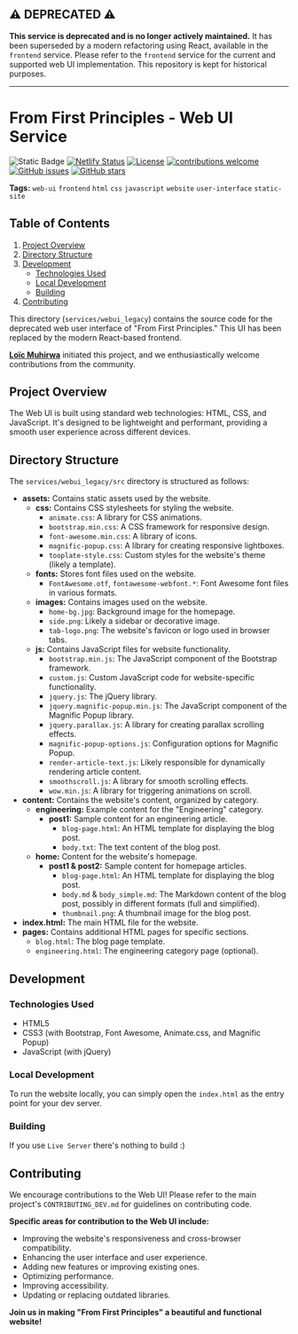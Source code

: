 ## ⚠️ DEPRECATED ⚠️

**This service is deprecated and is no longer actively maintained.** It has been superseded by a modern refactoring using React, available in the `frontend` service. Please refer to the `frontend` service for the current and supported web UI implementation. This repository is kept for historical purposes.

---

# From First Principles - Web UI Service

![Static Badge](https://img.shields.io/badge/build-passing-brightgreen)
[![Netlify Status](https://api.netlify.com/api/v1/badges/cf0167e8-ec88-47b7-975d-031ba60a0934/deploy-status)](https://app.netlify.com/sites/gorgeous-figolla-bf7c9d/deploys)
[![License](https://img.shields.io/badge/License-Apache%202.0-orange.svg)](https://opensource.org/licenses/Apache-2.0)
[![contributions welcome](https://img.shields.io/badge/contributions-welcome-brightgreen.svg?style=flat)](https://github.com/justmeloic/From-First-Principles/issues)
[![GitHub issues](https://img.shields.io/github/issues/justmeloic/From-First-Principles)](https://github.com/justmeloic/From-First-Principles/issues)
[![GitHub stars](https://img.shields.io/github/stars/justmeloic/From-First-Principles)](https://github.com/justmeloic/From-First-Principles/stargazers)

**Tags:** `web-ui` `frontend` `html` `css` `javascript` `website` `user-interface` `static-site`

## Table of Contents

1.  [Project Overview](#project-overview)
2.  [Directory Structure](#directory-structure)
3.  [Development](#development)
    - [Technologies Used](#technologies-used)
    - [Local Development](#local-development)
    - [Building](#building)
4.  [Contributing](#contributing)

This directory (`services/webui_legacy`) contains the source code for the deprecated web user interface of "From First Principles." This UI has been replaced by the modern React-based frontend.

**[Loïc Muhirwa](https://github.com/justmeloic/)** initiated this project, and we enthusiastically welcome contributions from the community.

## Project Overview <a name="project-overview"></a>

The Web UI is built using standard web technologies: HTML, CSS, and JavaScript. It's designed to be lightweight and performant, providing a smooth user experience across different devices.

## Directory Structure <a name="directory-structure"></a>

The `services/webui_legacy/src` directory is structured as follows:

- **assets:** Contains static assets used by the website.
  - **css:** Contains CSS stylesheets for styling the website.
    - `animate.css`: A library for CSS animations.
    - `bootstrap.min.css`: A CSS framework for responsive design.
    - `font-awesome.min.css`: A library of icons.
    - `magnific-popup.css`: A library for creating responsive lightboxes.
    - `tooplate-style.css`: Custom styles for the website's theme (likely a template).
  - **fonts:** Stores font files used on the website.
    - `FontAwesome.otf`, `fontawesome-webfont.*`: Font Awesome font files in various formats.
  - **images:** Contains images used on the website.
    - `home-bg.jpg`: Background image for the homepage.
    - `side.png`: Likely a sidebar or decorative image.
    - `tab-logo.png`: The website's favicon or logo used in browser tabs.
  - **js:** Contains JavaScript files for website functionality.
    - `bootstrap.min.js`: The JavaScript component of the Bootstrap framework.
    - `custom.js`: Custom JavaScript code for website-specific functionality.
    - `jquery.js`: The jQuery library.
    - `jquery.magnific-popup.min.js`: The JavaScript component of the Magnific Popup library.
    - `jquery.parallax.js`: A library for creating parallax scrolling effects.
    - `magnific-popup-options.js`: Configuration options for Magnific Popup.
    - `render-article-text.js`: Likely responsible for dynamically rendering article content.
    - `smoothscroll.js`: A library for smooth scrolling effects.
    - `wow.min.js`: A library for triggering animations on scroll.
- **content:** Contains the website's content, organized by category.
  - **engineering:** Example content for the "Engineering" category.
    - **post1:** Sample content for an engineering article.
      - `blog-page.html`: An HTML template for displaying the blog post.
      - `body.txt`: The text content of the blog post.
  - **home:** Content for the website's homepage.
    - **post1 & post2:** Sample content for homepage articles.
      - `blog-page.html`: An HTML template for displaying the blog post.
      - `body.md` & `body_simple.md`: The Markdown content of the blog post, possibly in different formats (full and simplified).
      - `thumbnail.png`: A thumbnail image for the blog post.
- **index.html:** The main HTML file for the website.
- **pages:** Contains additional HTML pages for specific sections.
  - `blog.html`: The blog page template.
  - `engineering.html`: The engineering category page (optional).

## Development <a name="development"></a>

### Technologies Used <a name="technologies-used"></a>

- HTML5
- CSS3 (with Bootstrap, Font Awesome, Animate.css, and Magnific Popup)
- JavaScript (with jQuery)

### Local Development <a name="local-development"></a>

To run the website locally, you can simply open the `index.html` as the entry point for your dev server.

### Building <a name="building"></a>

If you use `Live Server` there's nothing to build :)

## Contributing <a name="contributing"></a>

We encourage contributions to the Web UI! Please refer to the main project's `CONTRIBUTING_DEV.md` for guidelines on contributing code.

**Specific areas for contribution to the Web UI include:**

- Improving the website's responsiveness and cross-browser compatibility.
- Enhancing the user interface and user experience.
- Adding new features or improving existing ones.
- Optimizing performance.
- Improving accessibility.
- Updating or replacing outdated libraries.

**Join us in making "From First Principles" a beautiful and functional website!**
